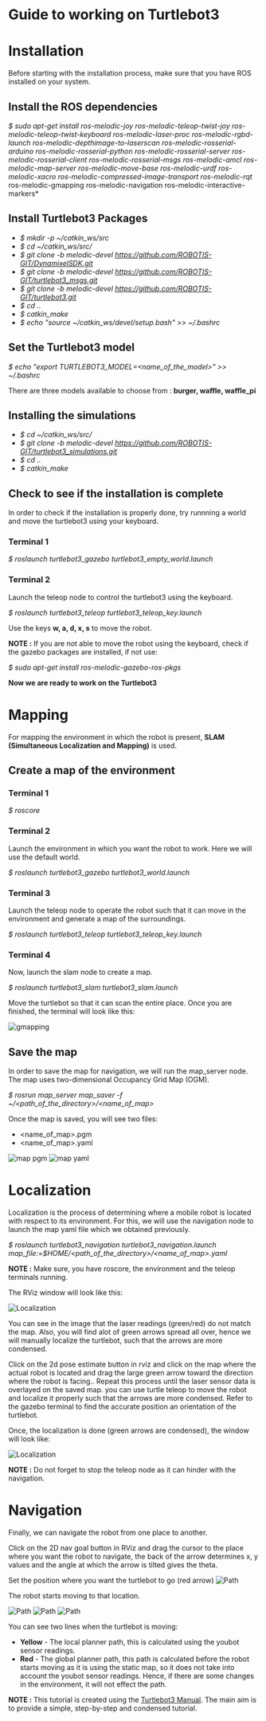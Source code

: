 # Guide to working on Turtlebot3

# Installation 

Before starting with the installation process, make sure that you have ROS installed on your system.

## Install the ROS dependencies

*$ sudo apt-get install ros-melodic-joy ros-melodic-teleop-twist-joy ros-melodic-teleop-twist-keyboard ros-melodic-laser-proc ros-melodic-rgbd-launch ros-melodic-depthimage-to-laserscan ros-melodic-rosserial-arduino ros-melodic-rosserial-python ros-melodic-rosserial-server ros-melodic-rosserial-client ros-melodic-rosserial-msgs ros-melodic-amcl ros-melodic-map-server ros-melodic-move-base ros-melodic-urdf ros-melodic-xacro ros-melodic-compressed-image-transport ros-melodic-rqt* ros-melodic-gmapping ros-melodic-navigation ros-melodic-interactive-markers*

## Install Turtlebot3 Packages

* *$ mkdir -p ~/catkin_ws/src*
* *$ cd ~/catkin_ws/src/*
* *$ git clone -b melodic-devel https://github.com/ROBOTIS-GIT/DynamixelSDK.git*
* *$ git clone -b melodic-devel https://github.com/ROBOTIS-GIT/turtlebot3_msgs.git*
* *$ git clone -b melodic-devel https://github.com/ROBOTIS-GIT/turtlebot3.git*
* *$ cd ..* 
* *$ catkin_make*
* *$ echo "source ~/catkin_ws/devel/setup.bash" >> ~/.bashrc*

## Set the Turtlebot3 model

*$ echo "export TURTLEBOT3_MODEL=<name_of_the_model>" >> ~/.bashrc*

There are three models available to choose from :  **burger, waffle, waffle_pi**

## Installing the simulations

* *$ cd ~/catkin_ws/src/*
* *$ git clone -b melodic-devel https://github.com/ROBOTIS-GIT/turtlebot3_simulations.git*
* *$ cd ..*
* *$ catkin_make*

## Check to see if the installation is complete

In order to check if the installation is properly done, try runnning a world and move the turtlebot3 using your keyboard.

### Terminal 1

*$ roslaunch turtlebot3_gazebo turtlebot3_empty_world.launch*

### Terminal 2

Launch the teleop node to control the turtlebot3 using the keyboard.

*$ roslaunch turtlebot3_teleop turtlebot3_teleop_key.launch*

Use the keys **w, a, d, x, s** to move the robot.

**NOTE :** If you are not able to move the robot using the keyboard, check if the gazebo packages are installed, if not use:

*$ sudo apt-get install ros-melodic-gazebo-ros-pkgs*

**Now we are ready to work on the Turtlebot3**

# Mapping

For mapping the environment in which the robot is present, **SLAM (Simultaneous Localization and Mapping)** is used.

## Create a map of the environment

### Terminal 1

*$ roscore*

### Terminal 2

Launch the environment in which you want the robot to work. Here we will use the default world.

*$ roslaunch turtlebot3_gazebo turtlebot3_world.launch*

### Terminal 3

Launch the teleop node to operate the robot such that it can move in the environment and generate a map of the surroundings.

*$ roslaunch turtlebot3_teleop turtlebot3_teleop_key.launch*

### Terminal 4

Now, launch the slam node to create a map.

*$ roslaunch turtlebot3_slam turtlebot3_slam.launch*

Move the turtlebot so that it can scan the entire place. Once you are finished, the terminal will look like this:

![gmapping](/pictures/gmapping.png)

## Save the map

In order to save the map for navigation, we will run the map_server node. The map uses two-dimensional Occupancy Grid Map (OGM).

*$ rosrun map_server map_saver -f ~/<path_of_the_directory>/<name_of_map>*

Once the map is saved, you will see two files:
* <name_of_map>.pgm
* <name_of_map>.yaml

![map pgm](/pictures/map.png)
![map yaml](/pictures/map_yaml.png)


# Localization

Localization is the process of determining where a mobile robot is located with respect to its environment. For this, we will use the navigation node to launch the map yaml file which we obtained previously.

*$ roslaunch turtlebot3_navigation turtlebot3_navigation.launch map_file:=$HOME/<path_of_the_directory>/<name_of_map>.yaml*

**NOTE :** Make sure, you have roscore, the environment and the teleop terminals running.

The RViz window will look like this:

![Localization](/pictures/arrows.png)

You can see in the image that the laser readings (green/red) do not match the map. Also, you will find alot of green arrows spread all over, hence we will manually localize the turtlebot, such that the arrows are more condensed. 

Click on the 2d pose estimate button in rviz and click on the map where the actual robot is located and drag the large green arrow toward the direction where the robot is facing..
Repeat this process until the laser sensor data is overlayed on the saved map. you can use turtle teleop to move the robot and localize it properly such that the arrows are more condensed. Refer to the gazebo terminal to find the accurate position an orientation of the turtlebot.

Once, the localization is done (green arrows are condensed), the window will look like:

![Localization](/pictures/l_done.png)

**NOTE :** Do not forget to stop the teleop node as it can hinder with the navigation.

# Navigation

Finally, we can navigate the robot from one place to another.

Click on the 2D nav goal button in RViz and drag the cursor to the place where you want the robot to navigate, the back of the arrow determines x, y values and the angle at which the arrow is tilted gives the theta.

Set the position where you want the turtlebot to go (red arrow)
![Path](/pictures/1.png)

The robot starts moving to that location.

![Path](/pictures/2.png)
![Path](/pictures/3.png)
![Path](/pictures/4.png)

You can see two lines when the turtlebot is moving:

* **Yellow** - The local planner path, this is calculated using the youbot sensor readings.
* **Red** - The global planner path, this path is calculated before the robot starts moving as it is using the static map, so it does not take into account the youbot sensor readings. Hence, if there are some changes in the environment, it will not effect the path.

**NOTE :** This tutorial is created using the [Turtlebot3 Manual](https://emanual.robotis.com/docs/en/platform/turtlebot3/overview/#overview). The main aim is to provide a simple, step-by-step and condensed tutorial.

